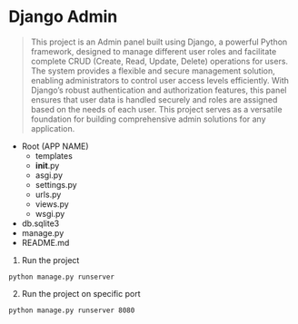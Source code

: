 # Django Admin

> This project is an Admin panel built using Django, a powerful Python framework, designed to manage different user roles and facilitate complete CRUD (Create, Read, Update, Delete) operations for users. The system provides a flexible and secure management solution, enabling administrators to control user access levels efficiently. With Django’s robust authentication and authorization features, this panel ensures that user data is handled securely and roles are assigned based on the needs of each user. This project serves as a versatile foundation for building comprehensive admin solutions for any application.

- Root (APP NAME)
    - templates
    - __init__.py
    - asgi.py
    - settings.py
    - urls.py
    - views.py
    - wsgi.py
- db.sqlite3
- manage.py
- README.md

1. Run the project

```
python manage.py runserver
```

2. Run the project on specific port

```
python manage.py runserver 8080
```
